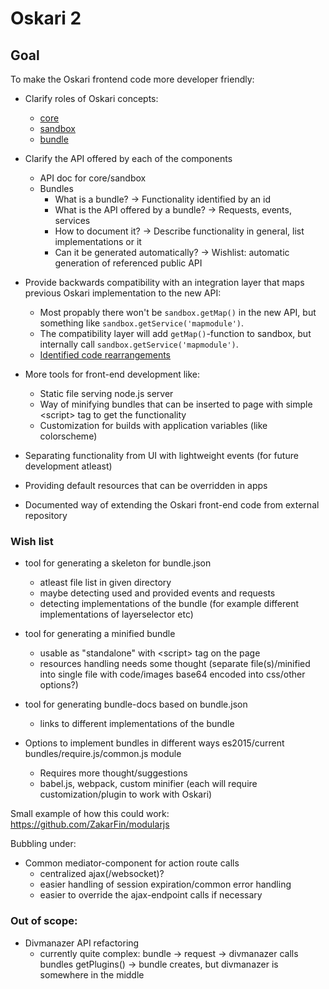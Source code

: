 # Oskari 2

## Goal

To make the Oskari frontend code more developer friendly:

- Clarify roles of Oskari concepts:
	- [core](core)
	- [sandbox](sandbox)
	- [bundle](bundle)
- Clarify the API offered by each of the components
	- API doc for core/sandbox
	- Bundles
		- What is a bundle? -> Functionality identified by an id
		- What is the API offered by a bundle? -> Requests, events, services
		- How to document it? -> Describe functionality in general, list implementations or it
		- Can it be generated automatically? -> Wishlist: automatic generation of referenced public API
- Provide backwards compatibility with an integration layer that maps previous Oskari implementation to the new API:
	- Most propably there won't be `sandbox.getMap()` in the new API, but something like `sandbox.getService('mapmodule')`. 
	- The compatibility layer will add `getMap()`-function to sandbox, but internally call `sandbox.getService('mapmodule')`.
	- [Identified code rearrangements](coderearrangements)

- More tools for front-end development like:
	- Static file serving node.js server
	- Way of minifying bundles that can be inserted to page with simple &lt;script&gt; tag to get the functionality
	- Customization for builds with application variables (like colorscheme)
- Separating functionality from UI with lightweight events (for future development atleast)
- Providing default resources that can be overridden in apps
- Documented way of extending the Oskari front-end code from external repository


### Wish list
- tool for generating a skeleton for bundle.json
	- atleast file list in given directory
	- maybe detecting used and provided events and requests
	- detecting implementations of the bundle (for example different implementations of layerselector etc)
- tool for generating a minified bundle
	- usable as "standalone" with  &lt;script&gt; tag on the page
	- resources handling needs some thought (separate file(s)/minified into single file with code/images base64 encoded into css/other options?)
- tool for generating bundle-docs based on bundle.json
	- links to different implementations of the bundle

- Options to implement bundles in different ways es2015/current bundles/require.js/common.js module
  - Requires more thought/suggestions
  - babel.js, webpack, custom minifier (each will require customization/plugin to work with Oskari)

Small example of how this could work: https://github.com/ZakarFin/modularjs

Bubbling under:
- Common mediator-component for action route calls
	- centralized ajax(/websocket)?
	- easier handling of session expiration/common error handling
	- easier to override the ajax-endpoint calls if necessary

### Out of scope:

- Divmanazer API refactoring
	- currently quite complex: bundle -> request -> divmanazer calls bundles getPlugins() -> bundle creates, but divmanazer is somewhere in the middle
